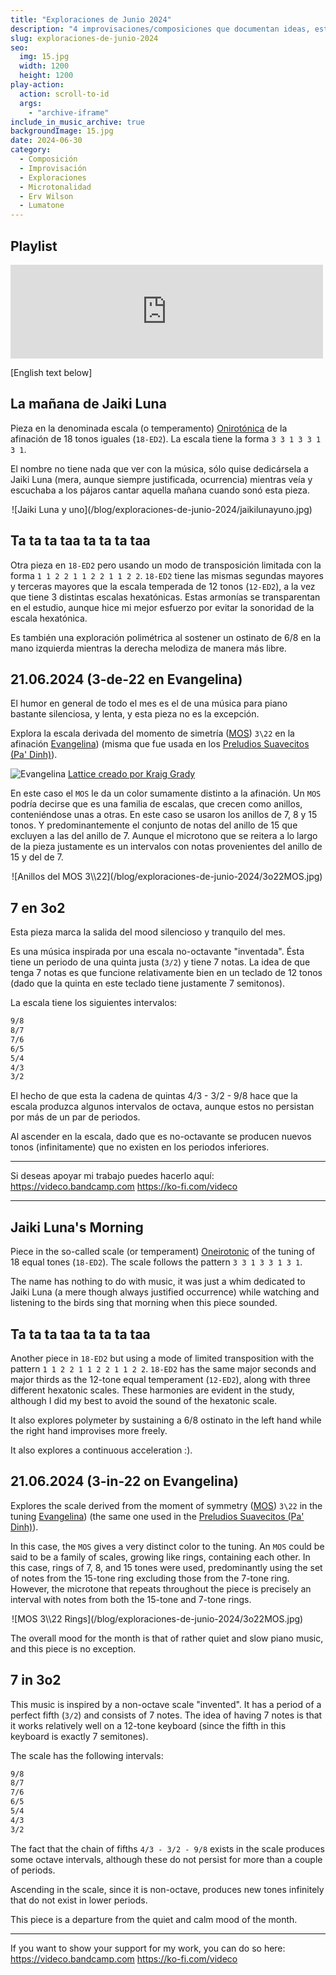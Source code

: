 ```yaml
---
title: "Exploraciones de Junio 2024"
description: "4 improvisaciones/composiciones que documentan ideas, estados, emociones y temas explorados durante este mes."
slug: exploraciones-de-junio-2024
seo:
  img: 15.jpg
  width: 1200
  height: 1200
play-action:
  action: scroll-to-id
  args: 
    - "archive-iframe"
include_in_music_archive: true
backgroundImage: 15.jpg
date: 2024-06-30
category:
  - Composición
  - Improvisación
  - Exploraciones
  - Microtonalidad
  - Erv Wilson
  - Lumatone
---
```


## Playlist

<div style="position: relative">
   <p style="position: absolute; top: 0; z-index: 1;">Player loading, please wait...</p>
   <iframe id="archive-iframe" style="position: relative; z-index: 2;"  src="https://archive.org/embed/exploraciones-musicales-de-junio-2024&amp;playlist=1" width="500" frameborder="0" webkitallowfullscreen="true" mozallowfullscreen="true" allowfullscreen></iframe>
</div>

[English text below]

## La mañana de Jaiki Luna
Pieza en la denominada escala (o temperamento) [Onirotónica](https://en.xen.wiki/w/5L_3s) de la afinación de 18 tonos iguales (`18-ED2`). La escala tiene la forma `3 3 1 3 3 1 3 1`. 

El nombre no tiene nada que ver con la música, sólo quise dedicársela a Jaiki Luna (mera, aunque siempre justificada, ocurrencia) mientras veía y escuchaba a los pájaros cantar aquella mañana cuando sonó esta pieza.

<div style="max-width: 500px; margin: 0 auto;">
  ![Jaiki Luna y uno](/blog/exploraciones-de-junio-2024/jaikilunayuno.jpg)
</div>

## Ta ta ta taa ta ta ta taa
Otra pieza en `18-ED2` pero usando un modo de transposición limitada con la forma `1 1 2 2 1 1 2 2 1 1 2 2`. `18-ED2` tiene las mismas segundas mayores y terceras mayores que la escala temperada de 12 tonos (`12-ED2`), a la vez que tiene 3 distintas escalas hexatónicas. Estas armonías se transparentan en el estudio, aunque hice mi mejor esfuerzo por evitar la sonoridad de la escala hexatónica.

Es también una exploración polimétrica al sostener un ostinato de 6/8 en la mano izquierda mientras la derecha melodiza de manera más libre.

## 21.06.2024 (3-de-22 en Evangelina)
El humor en general de todo el mes es el de una música para piano bastante silenciosa, y lenta, y esta pieza no es la excepción. 

Explora la escala  derivada del momento de simetría ([MOS](https://en.xen.wiki/w/MOS_scale)) `3\22` en la afinación [Evangelina](https://wilsonarchives.blogspot.com/2014/02/evangelina-maybe-wilsons-favorite.html)) (misma que fue usada en los [Preludios Suavecitos (Pa' Dinh)](https://echoic.space/music/preludios-suavecitos/)). 


![Evangelina](/blog/exploraciones-de-junio-2024/evangelina-lattice.webp)
[Lattice creado por Kraig Grady](https://anaphoria.com/)


En este caso el `MOS` le da un color sumamente distinto a la afinación. Un `MOS` podría decirse que es una familia de escalas, que crecen como anillos, conteniéndose unas a otras. En este caso se usaron los anillos de 7, 8 y 15 tonos. Y predominantemente el conjunto de notas del anillo de 15 que excluyen a las del anillo de 7. Aunque el microtono que se reitera a lo largo de la pieza justamente es un intervalos con notas provenientes del anillo de 15 y del de 7. 

<div style="max-width: 500px; margin: 0 auto;">
  ![Anillos del MOS 3\\22](/blog/exploraciones-de-junio-2024/3o22MOS.jpg)
</div>

## 7 en 3o2
Esta pieza marca la salida del mood silencioso y tranquilo del mes.

Es una música inspirada por una escala no-octavante "inventada". Ésta tiene un periodo de una quinta justa (`3/2`) y tiene 7 notas. La idea de que tenga 7 notas es que funcione relativamente bien en un teclado de 12 tonos (dado que la quinta en este teclado tiene justamente 7 semitonos).

La escala tiene los siguientes intervalos:
```txt
9/8
8/7
7/6
6/5
5/4
4/3
3/2
```

El hecho de que esta la cadena de quintas 4/3 - 3/2 - 9/8 hace que la escala produzca algunos intervalos de octava, aunque estos no persistan por más de un par de periodos.

Al ascender en la escala, dado que es no-octavante se producen nuevos tonos (infinitamente) que no existen en los periodos inferiores.


-----------

Si deseas apoyar mi trabajo puedes hacerlo aquí:
https://videco.bandcamp.com
https://ko-fi.com/videco

-----------

## Jaiki Luna's Morning
Piece in the so-called scale (or temperament) [Oneirotonic](https://en.xen.wiki/w/5L_3s) of the tuning of 18 equal tones (`18-ED2`). The scale follows the pattern `3 3 1 3 3 1 3 1`.

The name has nothing to do with music, it was just a whim dedicated to Jaiki Luna (a mere though always justified occurrence) while watching and listening to the birds sing that morning when this piece sounded.

## Ta ta ta taa ta ta ta taa
Another piece in `18-ED2` but using a mode of limited transposition with the pattern `1 1 2 2 1 1 2 2 1 1 2 2`. `18-ED2` has the same major seconds and major thirds as the 12-tone equal temperament (`12-ED2`), along with three different hexatonic scales. These harmonies are evident in the study, although I did my best to avoid the sound of the hexatonic scale.

It also explores polymeter by sustaining a 6/8 ostinato in the left hand while the right hand improvises more freely.

It also explores a continuous acceleration :).

## 21.06.2024 (3-in-22 on Evangelina)
Explores the scale derived from the moment of symmetry ([MOS](https://en.xen.wiki/w/MOS_scale)) `3\22` in the tuning [Evangelina](https://wilsonarchives.blogspot.com/2014/02/evangelina-maybe-wilsons-favorite.html)) (the same one used in the [Preludios Suavecitos (Pa' Dinh)](https://echoic.space/music/preludios-suavecitos/)).

In this case, the `MOS` gives a very distinct color to the tuning. An `MOS` could be said to be a family of scales, growing like rings, containing each other. In this case, rings of 7, 8, and 15 tones were used, predominantly using the set of notes from the 15-tone ring excluding those from the 7-tone ring. However, the microtone that repeats throughout the piece is precisely an interval with notes from both the 15-tone and 7-tone rings.

<div style="max-width: 500px; margin: 0 auto;">
  ![MOS 3\\22 Rings](/blog/exploraciones-de-junio-2024/3o22MOS.jpg)
</div>

The overall mood for the month is that of rather quiet and slow piano music, and this piece is no exception.

## 7 in 3o2
This music is inspired by a non-octave scale "invented". It has a period of a perfect fifth (`3/2`) and consists of 7 notes. The idea of having 7 notes is that it works relatively well on a 12-tone keyboard (since the fifth in this keyboard is exactly 7 semitones).

The scale has the following intervals:
```txt
9/8
8/7
7/6
6/5
5/4
4/3
3/2
```

The fact that the chain of fifths `4/3 - 3/2 - 9/8` exists in the scale produces some octave intervals, although these do not persist for more than a couple of periods.

Ascending in the scale, since it is non-octave, produces new tones infinitely that do not exist in lower periods.

This piece is a departure from the quiet and calm mood of the month.

--------
If you want to show your support for my work, you can do so here:
https://videco.bandcamp.com
https://ko-fi.com/videco
